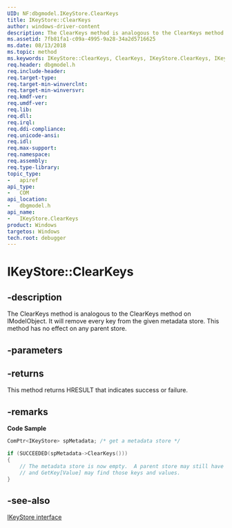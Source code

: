 ```yaml
---
UID: NF:dbgmodel.IKeyStore.ClearKeys
title: IKeyStore::ClearKeys
author: windows-driver-content
description: The ClearKeys method is analogous to the ClearKeys method on IModelObject. 
ms.assetid: 7fb81fa1-c09a-4995-9a28-34a2d5716625
ms.date: 08/13/2018
ms.topic: method
ms.keywords: IKeyStore::ClearKeys, ClearKeys, IKeyStore.ClearKeys, IKeyStore::ClearKeys, IKeyStore.ClearKeys
req.header: dbgmodel.h
req.include-header:
req.target-type:
req.target-min-winverclnt:
req.target-min-winversvr:
req.kmdf-ver:
req.umdf-ver:
req.lib:
req.dll:
req.irql: 
req.ddi-compliance:
req.unicode-ansi:
req.idl:
req.max-support:
req.namespace:
req.assembly:
req.type-library: 
topic_type: 
-	apiref
api_type: 
-	COM
api_location: 
-	dbgmodel.h
api_name: 
-	IKeyStore.ClearKeys
product: Windows
targetos: Windows
tech.root: debugger
---
```


# IKeyStore::ClearKeys


## -description

The ClearKeys method is analogous to the ClearKeys method on IModelObject. It will remove every key from the given metadata store. This method has no effect on any parent store. 

## -parameters


## -returns
This method returns HRESULT that indicates success or failure.

## -remarks

**Code Sample**

```cpp
ComPtr<IKeyStore> spMetadata; /* get a metadata store */

if (SUCCEEDED(spMetadata->ClearKeys()))
{
    // The metadata store is now empty.  A parent store may still have keys 
    // and GetKey[Value] may find those keys and values.
}
```

## -see-also

[IKeyStore interface](nn-dbgmodel-ikeystore.md)
